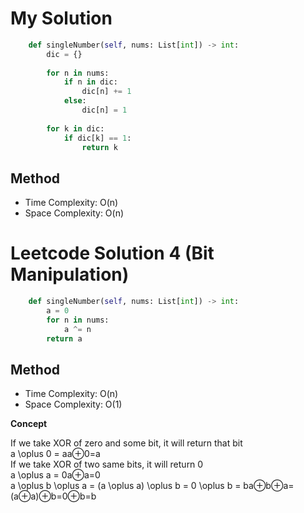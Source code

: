 # My Solution
```Python
    def singleNumber(self, nums: List[int]) -> int:
        dic = {}
        
        for n in nums:
            if n in dic:
                dic[n] += 1
            else:
                dic[n] = 1
        
        for k in dic:
            if dic[k] == 1:
                return k
```

## Method
- Time Complexity: O(n)
- Space Complexity: O(n)

# Leetcode Solution 4 (Bit Manipulation)
```Python
    def singleNumber(self, nums: List[int]) -> int:
        a = 0
        for n in nums:
            a ^= n
        return a
```

## Method
- Time Complexity: O(n)
- Space Complexity: O(1)

**Concept**

If we take XOR of zero and some bit, it will return that bit  
a \oplus 0 = aa⊕0=a  
If we take XOR of two same bits, it will return 0  
a \oplus a = 0a⊕a=0  
a \oplus b \oplus a = (a \oplus a) \oplus b = 0 \oplus b = ba⊕b⊕a=(a⊕a)⊕b=0⊕b=b
